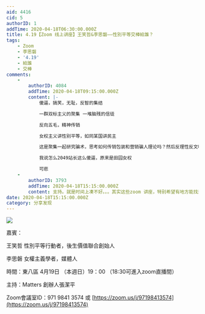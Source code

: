 ```yaml
---
aid: 4416
cid: 5
authorID: 1
addTime: 2020-04-18T06:30:00.000Z
title: 4.19【Zoom 线上讲座】王笑哲&李思磐——性別平等交棒給誰？
tags:
    - Zoom
    - 李思磐
    - '4.19'
    - 給誰
    - 交棒
comments:
    -
        authorID: 4084
        addTime: 2020-04-18T09:15:00.000Z
        content: |-
            傻逼，搞笑，无耻，反智的集结

            一群双标主义的聚集 一堆脑残的信徒

            反向五毛，精神传销

            女权主义讲性别平等，如同某国讲民主

            这是聚集一起研究骗术，思考如何传销包装和营销骗人理论吗？然后反理性反文明反价值是吗？

            我说怎么2049站长这么傻逼，原来是田园女权

            可悲
    -
        authorID: 3793
        addTime: 2020-04-18T15:15:00.000Z
        content: 支持。就是时间上凑不好。。。其实这些zoom 讲座，特别希望有地方能找到看过的人的笔记归纳什么的。
date: 2020-04-18T15:15:00.000Z
category: 分享发现
---
```


![](https://i.loli.net/2020/04/18/lfGoyTBs8OUWS4K.jpg)

嘉賓：

王笑哲 性別平等行動者，後生價值聯合創始人

李思磐 女權主義學者，媒體人

時間：東八區 4月19日 （本週日）19：00 （18:30可進入zoom直播間）

主持：Matters 創辦人張潔平

Zoom會議室ID：971 9841 3574 或 [https://zoom.us/j/97198413574](https://zoom.us/j/97198413574)
